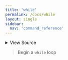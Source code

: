 ```yaml
---
title: 'while'
permalink: /docs/while
layout: single
sidebar:
  nav: 'command_reference'
---
```




<details>
  <summary>View Source</summary>

{% highlight sh %}

!fn --shellpen-private writeDSL writeln "while $*"
!fn --shellpen-private writeDSL writeln "do"
!fn --shellpen-private writeDSL --push "done"
{% endhighlight %}

</details>



> Begin a `while` loop







